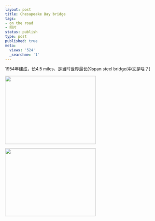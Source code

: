 ```yaml
---
layout: post
title: Chesapeake Bay bridge
tags:
- on the road
- 照片
status: publish
type: post
published: true
meta:
  views: '524'
  _searchme: '1'
---
```

1954年建成，长4.5 miles，是当时世界最长的span steel bridge(中文是啥？)

<a href="http://azaleasays.com/wp-content/uploads/2010/07/l-640-480-825ab9be-7c43-463b-9eaf-24f80ebc26cb.jpeg"><img class="alignnone size-full wp-image-364" src="http://azaleasays.com/wp-content/uploads/2010/07/l-640-480-825ab9be-7c43-463b-9eaf-24f80ebc26cb.jpeg" alt="" width="300" height="225" /></a>

<a href="http://azaleasays.files.wordpress.com/2008/09/photo.jpg"><img class="alignnone size-medium wp-image-491" title="ChesapeakeBayBridge" src="http://azaleasays.files.wordpress.com/2008/09/photo.jpg?w=300" alt="" width="300" height="224" /></a>
